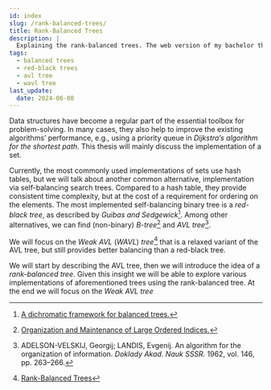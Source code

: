 ```yaml
---
id: index
slug: /rank-balanced-trees/
title: Rank-Balanced Trees
description: |
  Explaining the rank-balanced trees. The web version of my bachelor thesis.
tags:
  - balanced trees
  - red-black trees
  - avl tree
  - wavl tree
last_update:
  date: 2024-06-08
---
```


Data structures have become a regular part of the essential toolbox for
problem-solving. In many cases, they also help to improve the existing
algorithms’ performance, e.g., using a priority queue in _Dijkstra’s algorithm_
_for the shortest path_. This thesis will mainly discuss the implementation of
a set.

Currently, the most commonly used implementations of sets use hash tables, but
we will talk about another common alternative, implementation via self-balancing
search trees. Compared to a hash table, they provide consistent time complexity,
but at the cost of a requirement for ordering on the elements. The most
implemented self-balancing binary tree is a _red-black tree_, as described by
_Guibas and Sedgewick_[^1]. Among other alternatives, we can find (non-binary)
_B-tree_[^2] and _AVL tree_[^3].

We will focus on the _Weak AVL_ (_WAVL_) _tree_[^4] that is a relaxed variant of
the AVL tree, but still provides better balancing than a red-black tree.

We will start by describing the AVL tree, then we will introduce the idea
of a _rank-balanced tree_. Given this insight we will be able to explore various
implementations of aforementioned trees using the rank-balanced tree. At the end
we will focus on the _Weak AVL tree_

[^1]: [A dichromatic framework for balanced trees.](https://doi.org/10.1109/SFCS.1978.3)
[^2]: [Organization and Maintenance of Large Ordered Indices.](https://doi.org/10.1145/1734663.1734671)
[^3]:
    ADELSON-VELSKIJ, Georgij; LANDIS, Evgenij. An algorithm for the
    organization of information. _Doklady Akad. Nauk SSSR._ 1962, vol. 146,
    pp. 263–266.

[^4]: [Rank-Balanced Trees](https://doi.org/10.1145/2689412)
